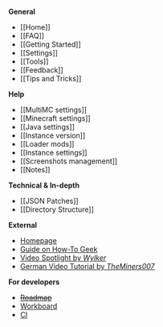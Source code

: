 **General**

* [[Home]]
* [[FAQ]]
* [[Getting Started]]
* [[Settings]]
* [[Tools]]
* [[Feedback]]
* [[Tips and Tricks]]

**Help**

* [[MultiMC settings]]
* [[Minecraft settings]]
* [[Java settings]]
* [[Instance version]]
* [[Loader mods]]
* [[Instance settings]]
* [[Screenshots management]]
* [[Notes]]

**Technical & In-depth**

* [[JSON Patches]]
* [[Directory Structure]]

**External**

* [Homepage](http://multimc.org)
* [Guide on How-To Geek](http://www.howtogeek.com/202661/how-to-manage-minecraft-instances-and-mods-with-multimc/)
* [Video Spotlight by _Wylker_](https://www.youtube.com/watch?v=d71DAFlHOXg)
* [German Video Tutorial by _TheMiners007_](https://www.youtube.com/watch?v=aL53SpXCddw)

**For developers**

* ~~[Roadmap](https://www.pivotaltracker.com/s/projects/869353)~~
* [Workboard](https://waffle.io/multimc/multimc5)
* [CI](http://ci.multimc.org/)
